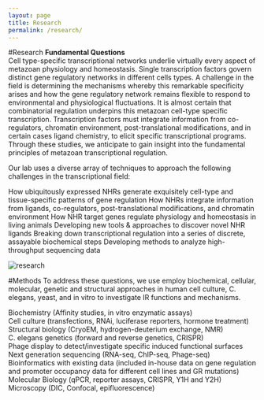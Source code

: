 ```yaml
---
layout: page
title: Research
permalink: /research/
---
```


#Research
**Fundamental Questions**<br>
Cell type-specific transcriptional networks underlie virtually every aspect of metazoan physiology and homeostasis. Single transcription factors govern distinct gene regulatory networks in different cells types. A challenge in the field is determining the mechanisms whereby this remarkable specificity arises and how the gene regulatory network remains flexible to respond to environmental and physiological fluctuations.  It is almost certain that combinatorial regulation underpins this metazoan cell-type specific transcription. Transcription factors must integrate information from co-regulators, chromatin environment, post-translational modifications, and in certain cases ligand chemistry, to elicit specific transcriptional programs.  Through these studies, we anticipate to gain insight into the fundamental principles of metazoan transcriptional regulation.
 
Our lab uses a diverse array of techniques to approach the following challenges in the transcriptional field:
 
How ubiquitously expressed NHRs generate exquisitely cell-type and tissue-specific patterns of gene regulation
How NHRs integrate information from ligands, co-regulators, post-translational modifications, and chromatin environment
How NHR target genes regulate physiology and homeostasis in living animals
Developing new tools & approaches to discover novel NHR ligands
Breaking down transcriptional regulation into a series of discrete, assayable biochemical steps
Developing methods to analyze high-throughput sequencing data

![research](../img/research_gr.png)

#Methods
To address these questions, we use employ biochemical, cellular, molecular, genetic and structural approaches in human cell culture, C. elegans, yeast, and in vitro to investigate IR functions and mechanisms.
 
Biochemistry (Affinity studies, in vitro enzymatic assays)<br>
Cell culture (transfections, RNAi, luciferase reporters, hormone treatment)<br>
Structural biology (CryoEM, hydrogen-deuterium exchange, NMR)<br>
C. elegans genetics (forward and reverse genetics, CRISPR)<br>
Phage display to detect/investigate specific induced functional surfaces<br>
Next generation sequencing (RNA-seq, ChIP-seq, Phage-seq)<br>
Bioinformatics with existing data (included in-house data on gene regulation and promoter occupancy data for different cell lines and GR mutations)<br>
Molecular Biology (qPCR, reporter assays, CRISPR, Y1H and Y2H)<br>
Microscopy (DIC, Confocal, epifluorescence)<br>